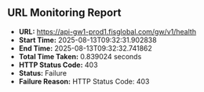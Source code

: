 ## URL Monitoring Report

- **URL:** https://api-gw1-prod1.fisglobal.com/gw/v1/health
- **Start Time:** 2025-08-13T09:32:31.902838
- **End Time:** 2025-08-13T09:32:32.741862
- **Total Time Taken:** 0.839024 seconds
- **HTTP Status Code:** 403
- **Status:** Failure
- **Failure Reason:** HTTP Status Code: 403
